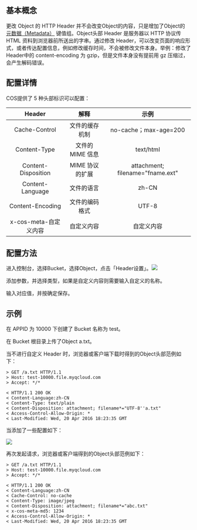 ## 基本概念

更改 Object 的 HTTP Header 并不会改变Object的内容，只是增加了Object的 [元数据（Metadata）](/doc/product/430/5901) 键值组。Object头部 Header 是服务器以 HTTP 协议传 HTML 资料到浏览器前所送出的字串。通过修改 Header，可以改变页面的响应形式，或者传达配置信息，例如修改缓存时间，不会被修改文件本身。举例：修改了Header中的 content-encoding 为 gzip，但是文件本身没有提前用 gz 压缩过，会产生解码错误。

## 配置详情

COS提供了 5 种头部标识可以配置：

|       Header        |                  解释                  |                示例                |
| :-----------------: | :----------------------------------: | :------------------------------: |
|    Cache-Control    |            文件的缓存机制           |       no-cache；max-age=200       |
|    Content-Type     |             文件的 MIME 信息           |            text/html             |
| Content-Disposition | MIME 协议的扩展 | attachment; filename="fname.ext" |
|  Content-Language   |                文件的语言                 |              zh-CN               |
|  Content-Encoding   |  文件的编码格式   | UTF-8 |
|  x-cos-meta-自定义内容   |   自定义内容    |              自定义内容               |

## 配置方法

进入控制台，选择Bucket，选择Object，点击「Header设置」。![](//mccdn.qcloud.com/static/img/3bb5a7c32049a07d8077477f7106fcf7/image.jpg)

添加参数，并选择类型，如果是自定义内容则需要输入自定义的名称。

输入对应值，并按确定保存。


## 示例

在 APPID 为 10000 下创建了 Bucket 名称为 test。

在 Bucket 根目录上传了Object a.txt。

当不进行自定义 Header 时，浏览器或客户端下载时得到的Object头部范例如下：

```http
> GET /a.txt HTTP/1.1
> Host: test-10000.file.myqcloud.com
> Accept: */*

< HTTP/1.1 200 OK
< Content-Language:zh-CN
< Content-Type: text/plain
< Content-Disposition: attachment; filename*="UTF-8''a.txt"
< Access-Control-Allow-Origin: *
< Last-Modified: Wed, 20 Apr 2016 18:23:35 GMT
```

当添加了一些配置如下：

![](//mccdn.qcloud.com/static/img/3bb5a7c32049a07d8077477f7106fcf7/image.jpg)

再次发起请求，浏览器或客户端得到的Object头部范例如下：

```http
> GET /a.txt HTTP/1.1
> Host: test-10000.file.myqcloud.com
> Accept: */*

< HTTP/1.1 200 OK
< Content-Language:zh-CN
< Cache-Control: no-cache
< Content-Type: image/jpeg
< Content-Disposition: attachment; filename*="abc.txt"
< x-cos-meta-md5: 1234
< Access-Control-Allow-Origin: *
< Last-Modified: Wed, 20 Apr 2016 18:23:35 GMT
```

